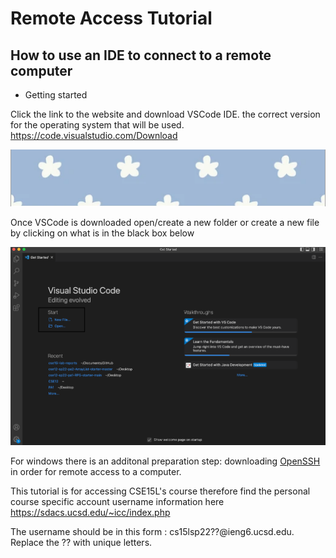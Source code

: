 # Remote Access Tutorial

## How to use an IDE to connect to a remote computer

* Getting started

Click the link to the website and download VSCode IDE. the correct version for the operating system that will be used. https://code.visualstudio.com/Download

![image](image.png)

Once VSCode is downloaded open/create a new folder or create a new file by clicking on what is in the black box below

![image](image2.png)

For windows there is an additonal preparation step: downloading [OpenSSH](https://docs.microsoft.com/en-us/windows-server/administration/openssh/openssh_install_firstuse) in order for remote access to a computer.

This tutorial is for accessing CSE15L's course therefore find the  personal course specific account username information here https://sdacs.ucsd.edu/~icc/index.php

The username should be in this form : cs15lsp22??@ieng6.ucsd.edu. Replace the ?? with unique letters.

